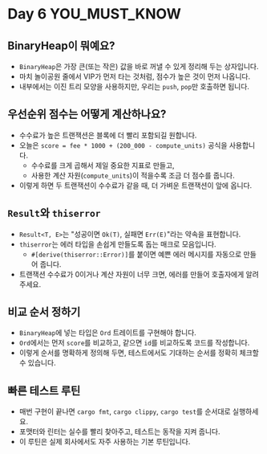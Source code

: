 # Day 6 YOU_MUST_KNOW

## BinaryHeap이 뭐예요?
- `BinaryHeap`은 가장 큰(또는 작은) 값을 바로 꺼낼 수 있게 정리해 두는 상자입니다.
- 마치 놀이공원 줄에서 VIP가 먼저 타는 것처럼, 점수가 높은 것이 먼저 나옵니다.
- 내부에서는 이진 트리 모양을 사용하지만, 우리는 `push`, `pop`만 호출하면 됩니다.

## 우선순위 점수는 어떻게 계산하나요?
- 수수료가 높은 트랜잭션은 블록에 더 빨리 포함되길 원합니다.
- 오늘은 `score = fee * 1000 + (200_000 - compute_units)` 공식을 사용합니다.
  - 수수료를 크게 곱해서 제일 중요한 지표로 만들고,
  - 사용한 계산 자원(`compute_units`)이 적을수록 조금 더 점수를 줍니다.
- 이렇게 하면 두 트랜잭션이 수수료가 같을 때, 더 가벼운 트랜잭션이 앞에 옵니다.

## `Result`와 `thiserror`
- `Result<T, E>`는 "성공이면 `Ok(T)`, 실패면 `Err(E)`"라는 약속을 표현합니다.
- `thiserror`는 에러 타입을 손쉽게 만들도록 돕는 매크로 모음입니다.
  - `#[derive(thiserror::Error)]`를 붙이면 예쁜 에러 메시지를 자동으로 만들어 줍니다.
- 트랜잭션 수수료가 0이거나 계산 자원이 너무 크면, 에러를 만들어 호출자에게 알려 주세요.

## 비교 순서 정하기
- `BinaryHeap`에 넣는 타입은 `Ord` 트레이트를 구현해야 합니다.
- `Ord`에서는 먼저 `score`를 비교하고, 같으면 `id`를 비교하도록 코드를 작성합니다.
- 이렇게 순서를 명확하게 정의해 두면, 테스트에서도 기대하는 순서를 정확히 체크할 수 있습니다.

## 빠른 테스트 루틴
- 매번 구현이 끝나면 `cargo fmt`, `cargo clippy`, `cargo test`를 순서대로 실행하세요.
- 포맷터와 린터는 실수를 빨리 찾아주고, 테스트는 동작을 지켜 줍니다.
- 이 루틴은 실제 회사에서도 자주 사용하는 기본 루틴입니다.
